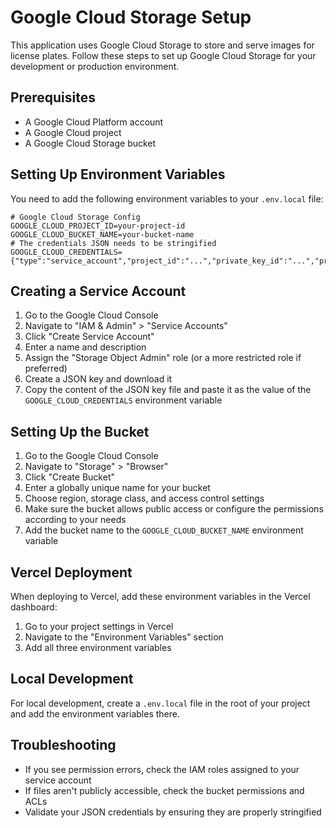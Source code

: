 # Google Cloud Storage Setup

This application uses Google Cloud Storage to store and serve images for license plates. Follow these steps to set up Google Cloud Storage for your development or production environment.

## Prerequisites

- A Google Cloud Platform account
- A Google Cloud project
- A Google Cloud Storage bucket

## Setting Up Environment Variables

You need to add the following environment variables to your `.env.local` file:

```
# Google Cloud Storage Config
GOOGLE_CLOUD_PROJECT_ID=your-project-id
GOOGLE_CLOUD_BUCKET_NAME=your-bucket-name
# The credentials JSON needs to be stringified
GOOGLE_CLOUD_CREDENTIALS={"type":"service_account","project_id":"...","private_key_id":"...","private_key":"...","client_email":"...","client_id":"...","auth_uri":"...","token_uri":"...","auth_provider_x509_cert_url":"...","client_x509_cert_url":"..."}
```

## Creating a Service Account

1. Go to the Google Cloud Console
2. Navigate to "IAM & Admin" > "Service Accounts"
3. Click "Create Service Account"
4. Enter a name and description
5. Assign the "Storage Object Admin" role (or a more restricted role if preferred)
6. Create a JSON key and download it
7. Copy the content of the JSON key file and paste it as the value of the `GOOGLE_CLOUD_CREDENTIALS` environment variable

## Setting Up the Bucket

1. Go to the Google Cloud Console
2. Navigate to "Storage" > "Browser"
3. Click "Create Bucket"
4. Enter a globally unique name for your bucket
5. Choose region, storage class, and access control settings
6. Make sure the bucket allows public access or configure the permissions according to your needs
7. Add the bucket name to the `GOOGLE_CLOUD_BUCKET_NAME` environment variable

## Vercel Deployment

When deploying to Vercel, add these environment variables in the Vercel dashboard:

1. Go to your project settings in Vercel
2. Navigate to the "Environment Variables" section
3. Add all three environment variables

## Local Development

For local development, create a `.env.local` file in the root of your project and add the environment variables there.

## Troubleshooting

- If you see permission errors, check the IAM roles assigned to your service account
- If files aren't publicly accessible, check the bucket permissions and ACLs
- Validate your JSON credentials by ensuring they are properly stringified
